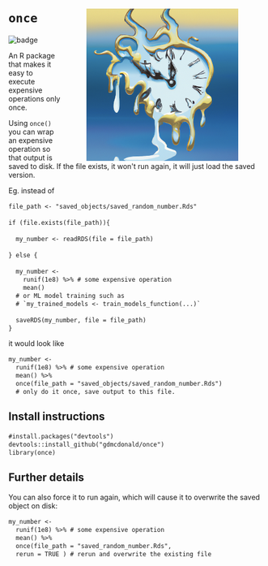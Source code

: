 # `once`  <img src="man/figures/once.png" width="300" align="right" style="margin:0px 50px" />

<!-- badges: start -->
<img src="https://github.com/gdmcdonald/once/actions/workflows/r.yml/badge.svg" alt="badge">
<!-- badges: end -->

An R package that makes it easy to execute expensive operations only once.


Using `once()` you can wrap an expensive operation so that output is saved to disk. If the file exists, it won't run again, it will just load the saved version. 

Eg. instead of 

```{r}
file_path <- "saved_objects/saved_random_number.Rds"

if (file.exists(file_path)){

  my_number <- readRDS(file = file_path)

} else {

  my_number <-
    runif(1e8) %>% # some expensive operation
    mean()
  # or ML model training such as 
  # `my_trained_models <- train_models_function(...)`
  
  saveRDS(my_number, file = file_path)
}
```

it would look like

```{r}
my_number <-
  runif(1e8) %>% # some expensive operation
  mean() %>%
  once(file_path = "saved_objects/saved_random_number.Rds") 
  # only do it once, save output to this file.
```

## Install instructions

```{r}
#install.packages("devtools")
devtools::install_github("gdmcdonald/once")
library(once)
```
## Further details

You can also force it to run again, which will cause it to overwrite the saved object on disk:

```{r}
my_number <-
  runif(1e8) %>% # some expensive operation
  mean() %>%
  once(file_path = "saved_random_number.Rds",
  rerun = TRUE ) # rerun and overwrite the existing file
```
